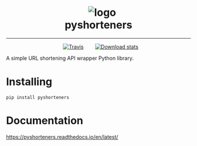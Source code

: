 <h1 align="center">
    <img src="https://blog.shareaholic.com/wp-content/uploads/2015/06/shortlink.png" alt="logo"/><br>
    pyshorteners
</h1>

<hr/>

<p align="center">
    <a href="https://github.com/ellisonleao/pyshorteners/actions"><img src="https://github.com/ellisonleao/pyshorteners/workflows/build/badge.svg" alt="Travis"/></a>
    <a href="https://saythanks.io/to/ellisonleao"><img src="https://img.shields.io/badge/Say%20Thanks-!-1EAEDB.svg" alt=""/></a>
    <a href="https://pyshorteners.readthedocs.io/en/latest/"><img src="https://img.shields.io/pypi/dw/pyshorteners.svg" alt="Download stats"/></a>
</p>

A simple URL shortening API wrapper Python library.

# Installing

    pip install pyshorteners

# Documentation

https://pyshorteners.readthedocs.io/en/latest/
